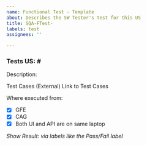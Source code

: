 ```yaml
---
name: Functional Test - Template
about: Describes the SW Tester's test for this US
title: SQA-FTest-
labels: test
assignees: ''

---
```


<h3>Tests US: # </h3>

Description:

Test Cases (External) Link to Test Cases

Where executed from:
- [x] GFE
- [x] CAG
- [x] Both UI and API are on same laptop

*Show Result: via labels like the Pass/Fail label*
